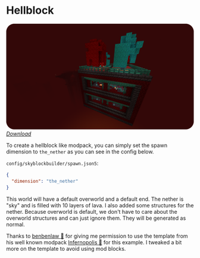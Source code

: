# Hellblock

![Starting template](../../assets/examples/hellblock/start_template.png)
_[Download](https://raw.githubusercontent.com/ChaoticTrials/SkyblockBuilder/gh-pages/assets/examples/downloads/1.20.x/hellblock.zip)_

To create a hellblock like modpack, you can simply set the spawn dimension to `the_nether` as you can see in
the config below.

`config/skyblockbuilder/spawn.json5`:
```json
{
  "dimension": "the_nether"
}
```

This world will have a default overworld and a default end. The nether is "sky" and is filled with 10 layers of lava.
I also added some structures for the nether. Because overworld is default, we don't have to care about the overworld
structures and can just ignore them. They will be generated as normal.

Thanks to [benbenlaw 🔗](https://www.curseforge.com/members/benbenlaw/projects) for giving me permission to use the 
template from his well known modpack [Infernopolis 🔗](https://www.curseforge.com/minecraft/modpacks/infernopolis) for 
this example. I tweaked a bit more on the template to avoid using mod blocks.